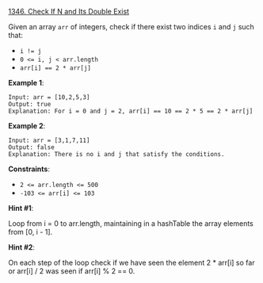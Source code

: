 [1346. Check If N and Its Double Exist](https://leetcode.com/problems/check-if-n-and-its-double-exist/)

Given an array `arr` of integers, check if there exist two indices `i` and `j` such that:
* `i != j`
* `0 <= i, j < arr.length`
* `arr[i] == 2 * arr[j]`

**Example 1**:
```
Input: arr = [10,2,5,3]
Output: true
Explanation: For i = 0 and j = 2, arr[i] == 10 == 2 * 5 == 2 * arr[j]
```

**Example 2**:
```
Input: arr = [3,1,7,11]
Output: false
Explanation: There is no i and j that satisfy the conditions.
```

**Constraints**:
* `2 <= arr.length <= 500`
* `-103 <= arr[i] <= 103`

**Hint #1**:

Loop from i = 0 to arr.length, maintaining in a hashTable the array elements from [0, i - 1].

**Hint #2**:

On each step of the loop check if we have seen the element 2 * arr[i] so far or arr[i] / 2 was seen if arr[i] % 2 == 0.
